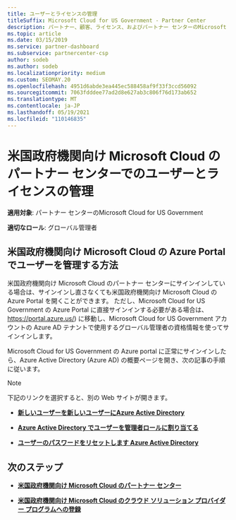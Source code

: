 ```yaml
---
title: ユーザーとライセンスの管理
titleSuffix: Microsoft Cloud for US Government - Partner Center
description: パートナー、顧客、ライセンス、およびパートナー センターのMicrosoft Cloud for US Governmentリセットの管理方法と場所について学習します。
ms.topic: article
ms.date: 03/15/2019
ms.service: partner-dashboard
ms.subservice: partnercenter-csp
author: sodeb
ms.author: sodeb
ms.localizationpriority: medium
ms.custom: SEOMAY.20
ms.openlocfilehash: 4951d6abde3ea445ec588458af9f33f3ccd56092
ms.sourcegitcommit: 7063fdddee77ad2d8e627ab3c806f76d173ab652
ms.translationtype: MT
ms.contentlocale: ja-JP
ms.lasthandoff: 05/19/2021
ms.locfileid: "110146835"
---
```

# <a name="user-and-license-management-in-partner-center-for-microsoft-cloud-for-us-government"></a>米国政府機関向け Microsoft Cloud のパートナー センターでのユーザーとライセンスの管理

**適用対象**: パートナー センターのMicrosoft Cloud for US Government

**適切なロール**: グローバル管理者

## <a name="how-to-manage-users-in-the-azure-portal-for-microsoft-cloud-for-us-government"></a>米国政府機関向け Microsoft Cloud の Azure Portal でユーザーを管理する方法

米国政府機関向け Microsoft Cloud のパートナー センターにサインインしている場合は、サインインし直さなくても米国政府機関向け Microsoft Cloud の Azure Portal を開くことができます。 ただし、Microsoft Cloud for US Government の Azure Portal に直接サインインする必要がある場合は、https://portal.azure.us/) に移動し、Microsoft Cloud for US Government アカウントの Azure AD テナントで使用するグローバル管理者の資格情報を使ってサインインします。

Microsoft Cloud for US Government の Azure portal に正常にサインインしたら、Azure Active Directory (Azure AD) の概要ページを開き、次の記事の手順に従います。

> [!NOTE]  
> 下記のリンクを選択すると、別の Web サイトが開きます。 

-  [**新しいユーザーを新しいユーザーにAzure Active Directory**](/azure/active-directory/active-directory-users-create-azure-portal)

-  [**Azure Active Directory でユーザーを管理者ロールに割り当てる**](/azure/active-directory/active-directory-users-assign-role-azure-portal)

-  [**ユーザーのパスワードをリセットします Azure Active Directory**](/azure/active-directory/active-directory-users-reset-password-azure-portal)

## <a name="next-steps"></a>次のステップ

-  [**米国政府機関向け Microsoft Cloud のパートナー センター**](partner-center-for-microsoft-us-govt-cloud.md)

-  [**米国政府機関向け Microsoft Cloud のクラウド ソリューション プロバイダー プログラムへの登録**](enroll-in-csp-for-microsoft-us-govt-cloud.md)